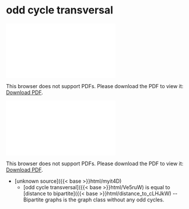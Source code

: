 # odd cycle transversal




<object data="../local_Ve5ruW.pdf" type="application/pdf" width="100%" height="480px"><embed src="../local_Ve5ruW.pdf"><p>This browser does not support PDFs. Please download the PDF to view it: <a href="../local_Ve5ruW.pdf">Download PDF</a>.</p></embed></object>


<object data="../inclusions_Ve5ruW.pdf" type="application/pdf" width="100%" height="480px"><embed src="../inclusions_Ve5ruW.pdf"><p>This browser does not support PDFs. Please download the PDF to view it: <a href="../inclusions_Ve5ruW.pdf">Download PDF</a>.</p></embed></object>

*  [unknown source]({{< base >}}html/myit4D)
    * [odd cycle transversal]({{< base >}}html/Ve5ruW) is equal to [distance to bipartite]({{< base >}}html/distance_to_cLHJkW) -- Bipartite graphs is the graph class without any odd cycles.